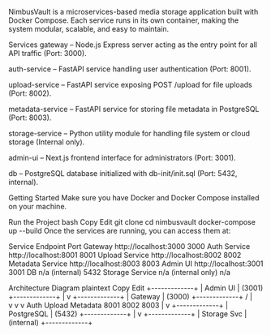 NimbusVault is a microservices-based media storage application built with Docker Compose. Each service runs in its own container, making the system modular, scalable, and easy to maintain.

Services
gateway – Node.js Express server acting as the entry point for all API traffic (Port: 3000).

auth-service – FastAPI service handling user authentication (Port: 8001).

upload-service – FastAPI service exposing POST /upload for file uploads (Port: 8002).

metadata-service – FastAPI service for storing file metadata in PostgreSQL (Port: 8003).

storage-service – Python utility module for handling file system or cloud storage (Internal only).

admin-ui – Next.js frontend interface for administrators (Port: 3001).

db – PostgreSQL database initialized with db-init/init.sql (Port: 5432, internal).

Getting Started
Make sure you have Docker and Docker Compose installed on your machine.

Run the Project
bash
Copy
Edit
git clone <repository-url>
cd nimbusvault
docker-compose up --build
Once the services are running, you can access them at:

Service	Endpoint	Port
Gateway	http://localhost:3000	3000
Auth Service	http://localhost:8001	8001
Upload Service	http://localhost:8002	8002
Metadata Service	http://localhost:8003	8003
Admin UI	http://localhost:3001	3001
DB	n/a (internal)	5432
Storage Service	n/a (internal only)	n/a

Architecture Diagram
plaintext
Copy
Edit
+-------------+
|  Admin UI   | (3001)
+-------------+
      |
      v
+-------------+
|   Gateway   | (3000)
+-------------+
   /    |    \
  v     v     v
Auth  Upload  Metadata
8001   8002     8003
                |
                v
         +-------------+
         | PostgreSQL  | (5432)
         +-------------+
                |
                v
         +-------------+
         | Storage Svc | (internal)
         +-------------+